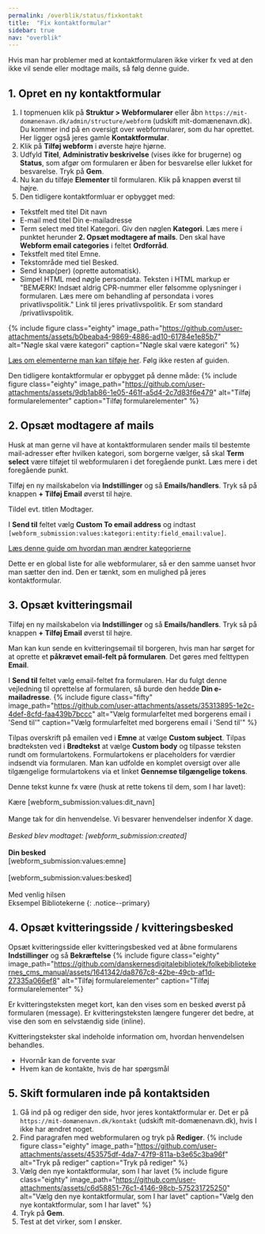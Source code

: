 ```yaml
---
permalink: /overblik/status/fixkontakt
title:  "Fix kontaktformular"
sidebar: true
nav: "overblik"
---
```

Hvis man har problemer med at kontaktformularen ikke virker fx ved at den ikke vil sende eller modtage mails, så følg denne guide.

## 1. Opret en ny kontaktformular
1. I topmenuen klik på **Struktur > Webformularer** eller åbn `https://mit-domænenavn.dk/admin/structure/webform` (udskift mit-domænenavn.dk). Du kommer ind på en oversigt over webformularer, som du har oprettet. Her ligger også jeres gamle **Kontaktformular**. 
2. Klik på **Tilføj webform** i øverste højre hjørne.
3. Udfyld **Titel**, **Administrativ beskrivelse** (vises ikke for brugerne) og **Status**, som afgør om formularen er åben for besvarelse eller lukket for besvarelse. Tryk på **Gem**.
4. Nu kan du tilføje **Elementer** til formularen. Klik på knappen øverst til højre.
5. Den tidligere kontaktformluar er opbygget med:
- Tekstfelt med titel Dit navn
- E-mail med titel Din e-mailadresse
- Term select med titel Kategori. Giv den nøglen **Kategori**. Læs mere i punktet herunder **2. Opsæt modtagere af mails**. Den skal have **Webform email categories** i feltet **Ordforråd**.
- Tekstfelt med titel Emne.
- Tekstområde med tiel Besked.
- Send knap(per) (oprette automatisk).
- Simpel HTML med nøgle persondata. Teksten i HTML markup er "BEMÆRK! Indsæt aldrig CPR-nummer eller følsomme oplysninger i formularen. Læs mere om behandling af persondata i vores privatlivspolitik." Link til jeres privatlivspolitik. Er som standard /privatlivspolitik.

{% include figure class="eighty" image_path="https://github.com/user-attachments/assets/b0beaba4-9869-4886-ad10-61784e1e85b7" alt="Nøgle skal være kategori" caption="Nøgle skal være kategori" %}

[Læs om elementerne man kan tilføje her](https://www.folkebibliotekernescms.dk/main/indhold/webforms/#s%C3%A5dan-bygger-du-en-webformular). Følg ikke resten af guiden.

Den tidligere kontaktformular er opbygget på denne måde:
{% include figure class="eighty" image_path="https://github.com/user-attachments/assets/9db1ab86-1e05-461f-a5d4-2c7d83f6e479" alt="Tilføj formularelementer" caption="Tilføj formularelementer" %}

## 2. Opsæt modtagere af mails

Husk at man gerne vil have at kontaktformularen sender mails til bestemte mail-adresser efter hvilken kategori, som borgerne vælger, så skal **Term select** være tilføjet til webformularen i det foregående punkt. Læs mere i det foregående punkt.

Tilføj en ny mailskabelon via **Indstillinger** og så **Emails/handlers**. Tryk så på knappen **+ Tilføj Email** øverst til højre.

Tildel evt. titlen Modtager.

I **Send til** feltet vælg **Custom To email address** og indtast `[webform_submission:values:kategori:entity:field_email:value]`. 

[Læs denne guide om hvordan man ændrer kategorierne](https://www.folkebibliotekernescms.dk/main/startopsaetning/kontaktformular/#1-opret-de-korrekte-email-kategorier) 

Dette er en global liste for alle webformularer, så er den samme uanset hvor man sætter den ind. Den er tænkt, som en mulighed på jeres kontaktformular.

## 3. Opsæt kvitteringsmail

Tilføj en ny mailskabelon via **Indstillinger** og så **Emails/handlers**. Tryk så på knappen **+ Tilføj Email** øverst til højre.

Man kan kun sende en kvitteringsemail til borgeren, hvis man har sørget for at oprette et **påkrævet email-felt på formularen**. Det gøres med felttypen **Email**.

I **Send til** feltet vælg email-feltet fra formularen. Har du fulgt denne vejledning til oprettelse af formularen, så burde den hedde **Din e-mailadresse**.
{% include figure class="fifty" image_path="https://github.com/user-attachments/assets/35313895-1e2c-4def-8cfd-faa439b7bccc" alt="Vælg formularfeltet med borgerens email i 'Send til'" caption="Vælg formularfeltet med borgerens email i 'Send til'" %}

Tilpas overskrift på emailen ved i **Emne** at vælge **Custom subject**.
Tilpas brødteksten ved i **Brødtekst** at vælge **Custom body** og tilpasse teksten rundt om formulartokens. Formulartokens er placeholders for værdier indsendt via formularen. Man kan udfolde en komplet oversigt over alle tilgængelige formulartokens via et linket **Gennemse tilgængelige tokens**.

Denne tekst kunne fx være (husk at rette tokens til dem, som I har lavet):

Kære [webform_submission:values:dit_navn]\
\
Mange tak for din henvendelse. Vi besvarer henvendelser indenfor X dage.\
\
*Besked blev modtaget: [webform_submission:created]*\
\
**Din besked**\
[webform_submission:values:emne]\
\
[webform_submission:values:besked]\
\
Med venlig hilsen\
Eksempel Bibliotekerne
{: .notice--primary}

## 4. Opsæt kvitteringsside / kvitteringsbesked
Opsæt kvitteringsside eller kvitteringsbesked ved at åbne formularens **Indstillinger** og så **Bekræftelse**
   {% include figure class="eighty" image_path="https://github.com/danskernesdigitalebibliotek/folkebibliotekernes_cms_manual/assets/1641342/da8767c8-42be-49cb-af1d-27335a066ef8" alt="Tilføj formularelementer" caption="Tilføj formularelementer" %}

Er kvitteringsteksten meget kort, kan den vises som en besked øverst på formularen (message). Er kvitteringsteksten længere fungerer det bedre, at vise den som en selvstændig side (inline).
   
Kvitteringstekster skal indeholde information om, hvordan henvendelsen behandles.
   - Hvornår kan de forvente svar
   - Hvem kan de kontakte, hvis de har spørgsmål

## 5. Skift formularen inde på kontaktsiden
1. Gå ind på og rediger den side, hvor jeres kontaktformular er. Det er på `https://mit-domænenavn.dk/kontakt` (udskift mit-domænenavn.dk), hvis I ikke har ændret noget.
2. Find paragrafen med webformularen og tryk på **Rediger**.
{% include figure class="eighty" image_path="https://github.com/user-attachments/assets/453575df-4da7-47f9-811a-b3e65c3ba96f" alt="Tryk på rediger" caption="Tryk på rediger" %}
3. Vælg den nye kontaktformular, som I har lavet
{% include figure class="eighty" image_path="https://github.com/user-attachments/assets/c6d58851-76c1-4146-98cb-575231725250" alt="Vælg den nye kontaktformular, som I har lavet" caption="Vælg den nye kontaktformular, som I har lavet" %}
4. Tryk på **Gem**.
5. Test at det virker, som I ønsker.
